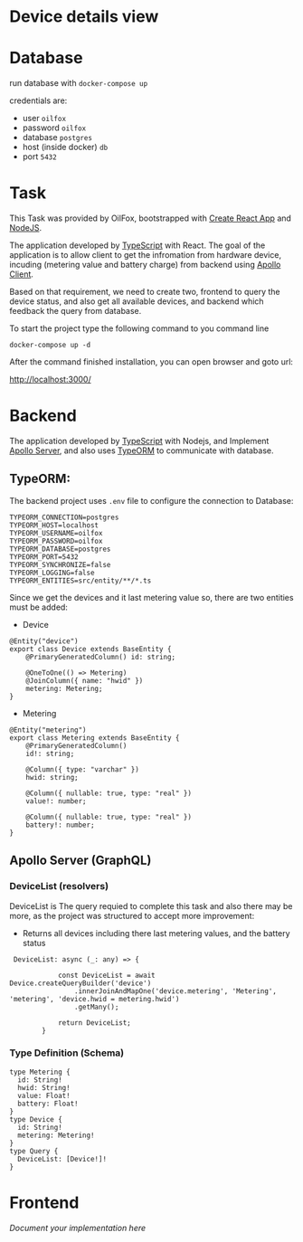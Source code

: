 # Device details view

# Database
run database with `docker-compose up`

credentials are:
* user `oilfox`
* password `oilfox`
* database `postgres`
* host (inside docker) `db`
* port `5432`

# Task

This Task was provided by OilFox, bootstrapped with [Create React App](https://github.com/facebook/create-react-app) and [NodeJS](https://nodejs.org).

The application developed by [TypeScript](https://www.typescriptlang.org/index.html) with React.
The goal of the application is to allow client to get the infromation from hardware device, incuding (metering value and battery charge) from backend using [Apollo Client](https://www.apollographql.com/docs/react/api/react-hooks/#usemutation).

Based on that requirement, we need to create two, frontend to query the device status, and also get all available devices, and backend which feedback the query from database.

To start the project type the following command to you command line

`docker-compose up -d`

After the command finished installation, you can open browser and goto url:

[http://localhost:3000/](http://localhost:3000/)


# Backend

The application developed by [TypeScript](https://www.typescriptlang.org/index.html) with Nodejs, and Implement [Apollo Server](https://www.apollographql.com/docs/apollo-server/), and also uses [TypeORM](https://typeorm.io) to communicate with database.

## TypeORM:

The backend project uses `.env` file to configure the connection to Database:
```
TYPEORM_CONNECTION=postgres
TYPEORM_HOST=localhost
TYPEORM_USERNAME=oilfox
TYPEORM_PASSWORD=oilfox
TYPEORM_DATABASE=postgres
TYPEORM_PORT=5432
TYPEORM_SYNCHRONIZE=false
TYPEORM_LOGGING=false
TYPEORM_ENTITIES=src/entity/**/*.ts
```
Since we get the devices and it last metering value so, there are two entities must be added:

- Device
```
@Entity("device")
export class Device extends BaseEntity {
    @PrimaryGeneratedColumn() id: string;

    @OneToOne(() => Metering)
    @JoinColumn({ name: "hwid" })
    metering: Metering;
}
```
- Metering
```
@Entity("metering")
export class Metering extends BaseEntity {
    @PrimaryGeneratedColumn() 
    id!: string;

    @Column({ type: "varchar" }) 
    hwid: string;

    @Column({ nullable: true, type: "real" }) 
    value!: number;

    @Column({ nullable: true, type: "real" }) 
    battery!: number;
}
```

## Apollo Server (GraphQL)

### DeviceList (resolvers)

DeviceList is The query requied to complete this task and also there may be more, as the project was structured to accept more improvement:

- Returns all devices including there last metering values, and the battery status

```
 DeviceList: async (_: any) => {

            const DeviceList = await Device.createQueryBuilder('device')
                .innerJoinAndMapOne('device.metering', 'Metering', 'metering', 'device.hwid = metering.hwid')
                .getMany();

            return DeviceList;
        }
```
### Type Definition (Schema)
```
type Metering {
  id: String!
  hwid: String!
  value: Float!
  battery: Float!
}
type Device {
  id: String!
  metering: Metering!
}
type Query {
  DeviceList: [Device!]!
}
```

# Frontend

*Document your implementation here*